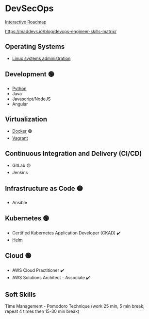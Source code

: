 # DevSecOps

[Interactive Roadmap](https://roadmap.sh/devops)

https://maddevs.io/blog/devops-engineer-skills-matrix/

## Operating Systems
- [Linux systems administration](linux.md)

## Development 🟢
- [Python](python.md)
- Java
- Javascript/NodeJS
- Angular

## Virtualization
- [Docker](docker.md) 🟢
- [Vagrant](vagrant.md)

## Continuous Integration and Delivery (CI/CD)
- GitLab 🟡
- Jenkins

## Infrastructure as Code 🟡
- Ansible

## Kubernetes 🟢
- Certified Kubernetes Application Developer (CKAD) ✔️
- [Helm](helm.md)

## Cloud 🟢
- AWS Cloud Practitioner ✔️
- AWS Solutions Architect - Associate ✔️

## Soft Skills
Time Management - Pomodoro Technique (work 25 min, 5 min break; repeat 4 times then 15-30 min break)
